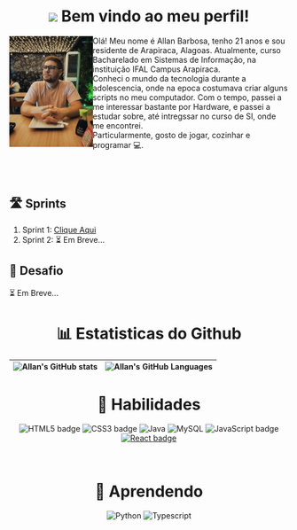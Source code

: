 <h1 align="center">
  <img src="https://media.giphy.com/media/hvRJCLFzcasrR4ia7z/giphy.gif" width="40px"> Bem vindo ao meu perfil!  
</h1>


<img src="./Assets/Foto Perfil.jpg" height="200px" align="left">
Olá! Meu nome é Allan Barbosa, tenho 21 anos e sou residente de Arapiraca, Alagoas. Atualmente, curso Bacharelado em Sistemas de Informação, na instituição IFAL Campus Arapiraca.<br />
Conheci o mundo da tecnologia durante a adolescencia, onde na epoca costumava criar alguns scripts no meu computador. Com o tempo, passei a me interessar bastante por Hardware, e passei a estudar sobre, até intregssar     no curso de SI, onde me encontrei.<br />
Particularmente, gosto de jogar, cozinhar e programar 💻.

<br /><br />

## 🛣️ Sprints 

1. Sprint 1: [Clique Aqui](Sprint%201/README.md)
2. Sprint 2: ⏳ Em Breve...

## 🎯 Desafio

⏳ Em Breve...

<h1 align="center"> 📊 Estatisticas do Github </h1> 

| ![Allan's GitHub stats](https://github-readme-stats.vercel.app/api?username=AllanBOMelo&show_icons=true&count_private=true&bg_color=0E1620&text_color=FEFEFE&icon_color=5D8CBD&title_color=6086AD) | ![Allan's GitHub Languages](https://github-readme-stats.vercel.app/api/top-langs/?username=AllanBOMelo&bg_color=0E1620&text_color=FEFEFE&icon_color=D6FFA5&title_color=6086AD) |
| :------------------------------------------------------------------------------------------------------------------: | :-----------------------------------------------------------------------------------------------------------------: |




<div align="center">

<h1 align="center">📌 Habilidades</h1> 

![HTML5 badge](https://img.shields.io/badge/-HTML5-E34F26?style=for-the-badge&logo=HTML5&logoColor=white)
![CSS3 badge](https://img.shields.io/badge/-CSS3-1572B6?style=for-the-badge&logo=CSS3&logoColor=white)
![Java](https://img.shields.io/badge/java-%23ED8B00.svg?style=for-the-badge&logo=openjdk&logoColor=white)
![MySQL](https://img.shields.io/badge/mysql-000000?style=for-the-badge&logo=mysql&logoColor=white)
![JavaScript badge](https://img.shields.io/badge/-JavaScript-F29400?style=for-the-badge&logo=javascript&logoColor=white)
[![React badge](https://img.shields.io/badge/-ReactJS-13B5EA?style=for-the-badge&logo=react&logoColor=white&link=https://reactjs.org)](https://reactjs.org)
  
<br>  
<h1 align="center">📘 Aprendendo</h1>

![Python](https://img.shields.io/badge/Python-3776AB?style=for-the-badge&logo=python&logoColor=white)
![Typescript](https://img.shields.io/badge/TypeScript-3178C6?&style=for-the-badge&logo=TypeScript&logoColor=white)
  
</div>

